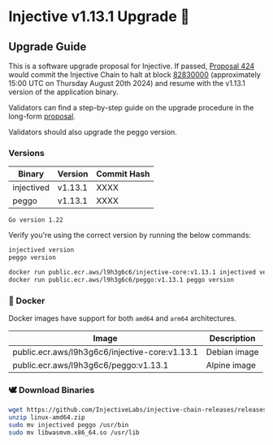 # Injective v1.13.1 Upgrade 🥷

## Upgrade Guide


This is a software upgrade proposal for Injective. If passed, [Proposal 424](https://hub.injective.network/proposals/424/) would commit the Injective Chain to halt at block [82830000](https://www.mintscan.io/injective/blocks/82830000) (approximately 15:00 UTC on Thursday August 20th 2024) and resume with the v1.13.1 version of the application binary.

Validators can find a step-by-step guide on the upgrade procedure in the long-form [proposal](https://docs.injective.network/nodes/validators/mainnet/canonical-chain-upgrade/canonical-1.13.1).

Validators should also upgrade the peggo version.

### Versions

| Binary    | Version |Commit Hash
| -------- | ------- |------- |
| injectived  | v1.13.1   |XXXX|
| peggo  | v1.13.1   |XXXX|

`Go version 1.22`

Verify you're using the correct version by running the below commands:
```bash
injectived version
peggo version
```

```bash
docker run public.ecr.aws/l9h3g6c6/injective-core:v1.13.1 injectived version
docker run public.ecr.aws/l9h3g6c6/peggo:v1.13.1 peggo version
```

### 🐳 Docker

Docker images have support for both `amd64` and `arm64` architectures.

| Image    | Description |
| -------- | ------- |
| public.ecr.aws/l9h3g6c6/injective-core:v1.13.1 | Debian image |
| public.ecr.aws/l9h3g6c6/peggo:v1.13.1 | Alpine image |

### 🕊️ Download Binaries

```bash
wget https://github.com/InjectiveLabs/injective-chain-releases/releases/download/v1.13.0-XXXXX/linux-amd64.zip
unzip linux-amd64.zip
sudo mv injectived peggo /usr/bin
sudo mv libwasmvm.x86_64.so /usr/lib
```

